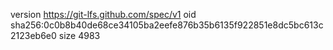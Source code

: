 version https://git-lfs.github.com/spec/v1
oid sha256:0c0b8b40de68ce34105ba2eefe876b35b6135f922851e8dc5bc613c2123eb6e0
size 4983
